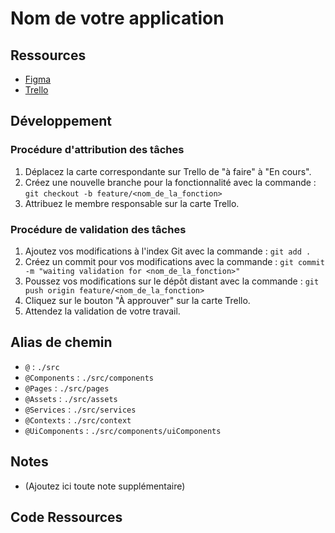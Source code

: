 # Nom de votre application

## Ressources

- [Figma](https://www.figma.com/file/PlvpQYm6Awv7uBF3wr6S4H/CANTEEN-APP?type=design&node-id=77-432&mode=design&t=0QvAGQYLgFt5vWA3-0)
- [Trello](https://trello.com/b/09qYEZXW/projet-cantine)

## Développement

### Procédure d'attribution des tâches

1. Déplacez la carte correspondante sur Trello de "à faire" à "En cours".
2. Créez une nouvelle branche pour la fonctionnalité avec la commande : `git checkout -b feature/<nom_de_la_fonction>`
3. Attribuez le membre responsable sur la carte Trello.

### Procédure de validation des tâches

1. Ajoutez vos modifications à l'index Git avec la commande : `git add .`
2. Créez un commit pour vos modifications avec la commande : `git commit -m "waiting validation for <nom_de_la_fonction>"`
3. Poussez vos modifications sur le dépôt distant avec la commande : `git push origin feature/<nom_de_la_fonction>`
4. Cliquez sur le bouton "À approuver" sur la carte Trello.
5. Attendez la validation de votre travail.

## Alias de chemin

- `@` : `./src`
- `@Components` : `./src/components`
- `@Pages` : `./src/pages`
- `@Assets` : `./src/assets`
- `@Services` : `./src/services`
- `@Contexts` : `./src/context`
- `@UiComponents` : `./src/components/uiComponents`

## Notes

- (Ajoutez ici toute note supplémentaire)

## Code Ressources
